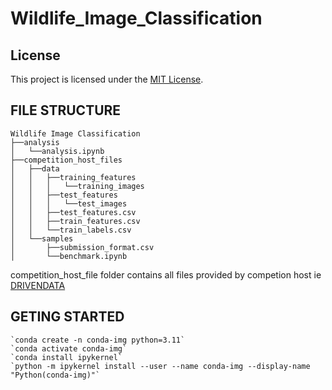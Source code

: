 # Wildlife_Image_Classification

## License

This project is licensed under the [MIT License](https://opensource.org/license/MIT).

## FILE STRUCTURE
```
Wildlife Image Classification
├──analysis
│   └──analysis.ipynb
├──competition_host_files
│   ├──data
│   │   ├──training_features
│   │   │   └──training_images
│   │   ├──test_features
│   │   │   └──test_images
│   │   ├──test_features.csv
│   │   ├──train_features.csv
│   │   └──train_labels.csv
│   └──samples
│       ├──submission_format.csv
│       └──benchmark.ipynb
```

competition_host_file folder contains all files provided by competion host ie [DRIVENDATA](https://www.drivendata.org/competitions/87/competition-image-classification-wildlife-conservation/)


## GETING STARTED
```
`conda create -n conda-img python=3.11`
`conda activate conda-img`
`conda install ipykernel`
`python -m ipykernel install --user --name conda-img --display-name "Python(conda-img)"`
```
